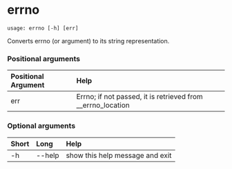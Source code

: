 <!-- THIS PART OF THIS FILE IS AUTOGENERATED. DO NOT MODIFY IT. See scripts/generate-docs.sh -->
# errno

```text
usage: errno [-h] [err]

```

Converts errno (or argument) to its string representation.
### Positional arguments

|Positional Argument|Help|
| :--- | :--- |
|err|Errno; if not passed, it is retrieved from __errno_location|

### Optional arguments

|Short|Long|Help|
| :--- | :--- | :--- |
|-h|--help|show this help message and exit|

<!-- END OF AUTOGENERATED PART. Do not modify this line or the line below, they mark the end of the auto-generated part of the file. If you want to extend the documentation in a way which cannot easily be done by adding to the command help description, write below the following line. -->
<!-- ------------\>8---- ----\>8---- ----\>8------------ -->
